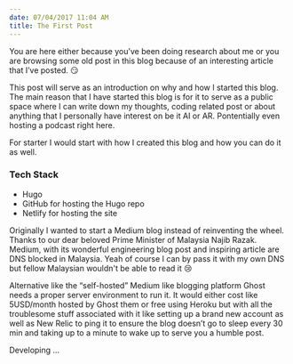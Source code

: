 ```yaml
---
date: 07/04/2017 11:04 AM
title: The First Post
---
```


You are here either because you’ve been doing research about me or you are browsing some old post in this blog because of an interesting article that I’ve posted. 😏 

This post will serve as an introduction on why and how I started this blog. The main reason that I have started this blog is for it to serve as a public space where I can write down my thoughts, coding related post or about anything that I personally have interest on be it AI or AR. Pontentially even hosting a podcast right here.

For starter I would start with how I created this blog and how you can do it as well.

### Tech Stack

- Hugo 
- GitHub for hosting the Hugo repo
- Netlify for hosting the site

Originally I wanted to start a Medium blog instead of reinventing the wheel. Thanks to our dear beloved Prime Minister of Malaysia Najib Razak. Medium, with its wonderful engineering blog post and inspiring article are DNS blocked in Malaysia. Yeah of course I can by pass it with my own DNS but fellow Malaysian wouldn't be able to read it 😢

Alternative like the “self-hosted” Medium like blogging platform Ghost needs a proper server environment to run it. It would either cost like 5USD/month hosted by Ghost them or free using Heroku but with all the troublesome stuff associated with it like setting up a brand new account as well as New Relic to ping it to ensure the blog doesn’t go to sleep every 30 min and taking up to a minute to wake up to serve you a humble post.

Developing …  